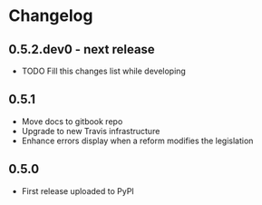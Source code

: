 # Changelog

## 0.5.2.dev0 - next release

* TODO Fill this changes list while developing

## 0.5.1

* Move docs to gitbook repo
* Upgrade to new Travis infrastructure
* Enhance errors display when a reform modifies the legislation

## 0.5.0

* First release uploaded to PyPI
